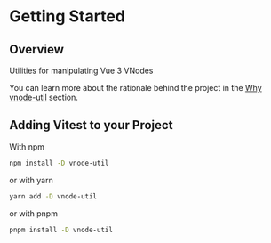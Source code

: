 # Getting Started

## Overview

Utilities for manipulating Vue 3 VNodes

You can learn more about the rationale behind the project in the [Why vnode-util](./why) section.

## Adding Vitest to your Project

With npm

```bash
npm install -D vnode-util
```

or with yarn

```bash
yarn add -D vnode-util
```

or with pnpm

```bash
pnpm install -D vnode-util
```
